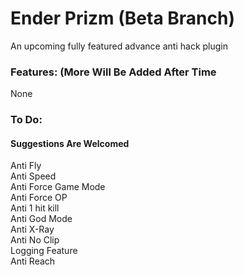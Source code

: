# Ender Prizm (Beta Branch)
An upcoming fully featured advance anti hack plugin

### Features: (More Will Be Added After Time
None
### To Do:
#### Suggestions Are Welcomed
Anti Fly</br>
Anti Speed</br>
Anti Force Game Mode</br>
Anti Force OP</br>
Anti 1 hit kill</br>
Anti God Mode</br>
Anti X-Ray</br>
Anti No Clip</br>
Logging Feature</br>
Anti Reach